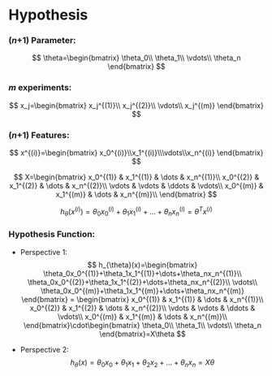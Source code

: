 # Hypothesis
### (*n*+1) Parameter:
$$
\theta=\begin{bmatrix}  
\theta_0\\  
\theta_1\\
\vdots\\
\theta_n
\end{bmatrix}
$$

### *m* experiments:

$$
x_j=\begin{bmatrix}  
x_j^{(1)}\\  
x_j^{(2)}\\
\vdots\\
x_j^{(m)}
\end{bmatrix}
$$

### (*n*+1) Features:

$$
x^{(i)}=\begin{bmatrix}
x_0^{(i)}\\x_1^{(i)}\\\vdots\\x_n^{(i)}
\end{bmatrix}
$$

$$
X=\begin{bmatrix}
x_0^{(1)} & x_1^{(1)} & \dots & x_n^{(1)}\\
x_0^{(2)} & x_1^{(2)} & \dots & x_n^{(2)}\\
\vdots & \vdots & \ddots & \vdots\\
x_0^{(m)} & x_1^{(m)} & \dots & x_n^{(m)}\\
\end{bmatrix}
$$

$$
h_{\theta}(x^{(i)}) 
= \theta_0x_0^{(i)}+\theta_1x_1^{(i)}+\dots+\theta_nx_n^{(i)}=\theta^Tx^{(i)}
$$

### Hypothesis Function:

* Perspective 1:
$$
h_{\theta}(x)=\begin{bmatrix}
\theta_0x_0^{(1)}+\theta_1x_1^{(1)}+\dots+\theta_nx_n^{(1)}\\
\theta_0x_0^{(2)}+\theta_1x_1^{(2)}+\dots+\theta_nx_n^{(2)}\\
\vdots\\
\theta_0x_0^{(m)}+\theta_1x_1^{(m)}+\dots+\theta_nx_n^{(m)}
\end{bmatrix}
=
\begin{bmatrix}
x_0^{(1)} & x_1^{(1)} & \dots & x_n^{(1)}\\
x_0^{(2)} & x_1^{(2)} & \dots & x_n^{(2)}\\
\vdots & \vdots & \ddots & \vdots\\
x_0^{(m)} & x_1^{(m)} & \dots & x_n^{(m)}\\
\end{bmatrix}\cdot\begin{bmatrix}  
\theta_0\\  
\theta_1\\
\vdots\\
\theta_n
\end{bmatrix}=X\theta
$$

* Perspective 2:
$$
h_{\theta}(x)
=
\theta_0x_0+\theta_1x_1+\theta_2x_2+\dots+\theta_nx_n
=X\theta 
$$

